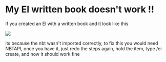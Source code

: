 # My EI written book doesn't work !!

If you created an EI with a written book and it look like this

![](<../../..//static/img/image (267).png>)

its because the nbt wasn't imported correctly, to fix this you would need NBTAPI, once you have it, just redo the steps again, hold the item, type /ei create, and now it should work fine 
